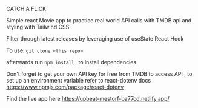 CATCH A FLICK 

Simple react Movie app to practice real world API calls
with TMDB api and styling with Tailwind CSS

Filter through latest releases by leveraging use of 
useState React Hook 

To use:
 `git clone <this repo>`

afterwards run `npm install ` to install dependencies

Don't forget to get your own API key for free from TMDB to 
access API , to set up an environment variable refer to 
react-dotenv docs https://www.npmjs.com/package/react-dotenv 

Find the live app here  https://upbeat-mestorf-ba77cd.netlify.app/





